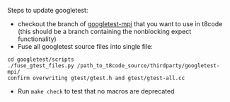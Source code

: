 Steps to update googletest:

- checkout the branch of [googletest-mpi](https://github.com/DLR-SC/googletest_mpi/) that you want to use in t8code (this should be a branch containing the nonblocking expect functionality)
- Fuse all googletest source files into single file:
```
cd googletest/scripts
./fuse_gtest_files.py /path_to_t8code_source/thirdparty/googletest-mpi/
confirm overwriting gtest/gtest.h and gtest/gtest-all.cc
```
- Run `make check` to test that no macros are deprecated

